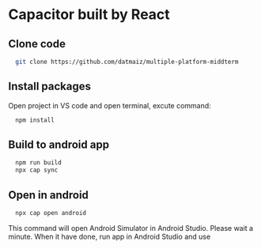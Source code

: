# Capacitor built by React

## Clone code

```bash
  git clone https://github.com/datmaiz/multiple-platform-middterm
```

## Install packages

Open project in VS code and open terminal, excute command:

```bash
  npm install
```

## Build to android app

```bash
  npm run build
  npx cap sync
```

## Open in android

```bash
  npx cap open android
```

This command will open Android Simulator in Android Studio. Please wait a minute. When it have done, run app in Android Studio and use
